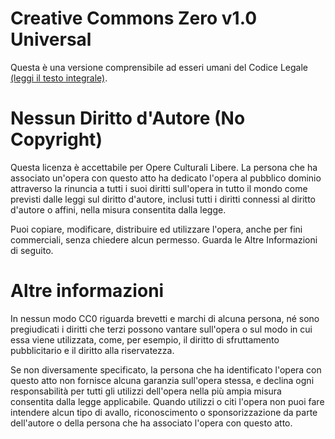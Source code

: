 # Creative Commons Zero v1.0 Universal

Questa è una versione comprensibile ad esseri umani del Codice Legale [(leggi
il testo
integrale)](https://creativecommons.org/publicdomain/zero/1.0/legalcode.it).

# Nessun Diritto d'Autore (No Copyright)

Questa licenza è accettabile per Opere Culturali Libere.
La persona che ha associato un'opera con questo atto ha dedicato l'opera al
pubblico dominio attraverso la rinuncia a tutti i suoi diritti sull'opera in
tutto il mondo come previsti dalle leggi sul diritto d'autore, inclusi tutti i
diritti connessi al diritto d'autore o affini, nella misura consentita dalla
legge.

Puoi copiare, modificare, distribuire ed utilizzare l'opera, anche per fini
commerciali, senza chiedere alcun permesso. Guarda le Altre Informazioni di
seguito.

# Altre informazioni

In nessun modo CC0 riguarda brevetti e marchi di alcuna persona, né sono
pregiudicati i diritti che terzi possono vantare sull'opera o sul modo in cui
essa viene utilizzata, come, per esempio, il diritto di sfruttamento
pubblicitario e il diritto alla riservatezza.

Se non diversamente specificato, la persona che ha identificato l'opera con
questo atto non fornisce alcuna garanzia sull'opera stessa, e declina ogni
responsabilità per tutti gli utilizzi dell'opera nella più ampia misura
consentita dalla legge applicabile.  Quando utilizzi o citi l'opera non puoi
fare intendere alcun tipo di avallo, riconoscimento o sponsorizzazione da parte
dell'autore o della persona che ha associato l'opera con questo atto.
